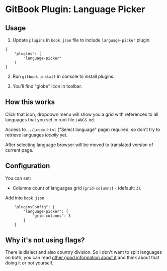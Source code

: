 GitBook Plugin: Language Picker
===============================

## Usage

1. Update `plugins` in `book.json` file to include `language-picker` plugin.

```
{
    "plugins": [
        "language-picker"
    ]
}
```

2. Run `gitbook install` in console to install plugins.

3. You'll find "globe" icon in toolbar.

## How this works

Click that icon, dropdown menu will show you a grid with references to all languages that you set in root file `LANGS.md`.

Access to `../index.html` ("Select language" page) required, so don't try to retrieve languages *locally* yet.

After selecting language browser will be moved to translated version of current page.

## Configuration

You can set:
* Columns count of languages grid (`grid-columns`) - (default: `3`).

Add into `book.json`
```
    "pluginsConfig": {
        "language-picker": {
            "grid-columns": 3
        }
    }
```

## Why it's not using flags?

There is dialect and also country division. So I don't want to split languages on both; you can read [other good information about it](https://www.ethnologue.com/about/problem-language-identification) and think about that doing it or not yourself.
